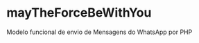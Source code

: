 mayTheForceBeWithYou
====================

Modelo funcional de envio de Mensagens do WhatsApp por PHP
